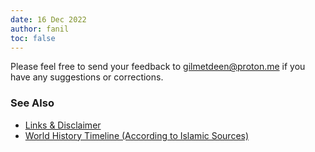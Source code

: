 ```yaml
---
date: 16 Dec 2022
author: fanil
toc: false
---
```


<style>

li p {
	margin-top: 0 !important;
	margin-bottom: 0.3rem !important ;
}

article * {
	text-align: left !important;
}

</style>

Please feel free to send your feedback to <a href="mailto:gilmetdeen@proton.me">gilmetdeen@proton.me</a> if you have any suggestions or corrections.
</br>

### See Also

* [Links & Disclaimer](../wiki/links/)
* [World History Timeline (According to Islamic Sources)](../../islam-wiki)